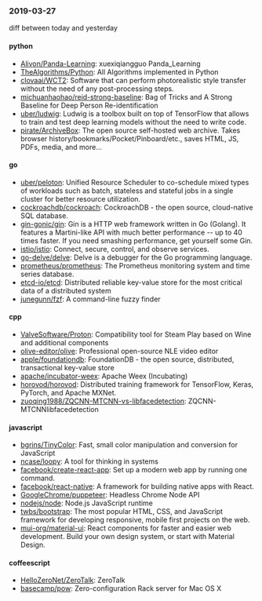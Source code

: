 ### 2019-03-27
diff between today and yesterday

#### python
* [Alivon/Panda-Learning](https://github.com/Alivon/Panda-Learning):  xuexiqiangguo Panda_Learning 
* [TheAlgorithms/Python](https://github.com/TheAlgorithms/Python): All Algorithms implemented in Python
* [clovaai/WCT2](https://github.com/clovaai/WCT2): Software that can perform photorealistic style transfer without the need of any post-processing steps.
* [michuanhaohao/reid-strong-baseline](https://github.com/michuanhaohao/reid-strong-baseline): Bag of Tricks and A Strong Baseline for Deep Person Re-identification
* [uber/ludwig](https://github.com/uber/ludwig): Ludwig is a toolbox built on top of TensorFlow that allows to train and test deep learning models without the need to write code.
* [pirate/ArchiveBox](https://github.com/pirate/ArchiveBox):  The open source self-hosted web archive. Takes browser history/bookmarks/Pocket/Pinboard/etc., saves HTML, JS, PDFs, media, and more...

#### go
* [uber/peloton](https://github.com/uber/peloton): Unified Resource Scheduler to co-schedule mixed types of workloads such as batch, stateless and stateful jobs in a single cluster for better resource utilization.
* [cockroachdb/cockroach](https://github.com/cockroachdb/cockroach): CockroachDB - the open source, cloud-native SQL database.
* [gin-gonic/gin](https://github.com/gin-gonic/gin): Gin is a HTTP web framework written in Go (Golang). It features a Martini-like API with much better performance -- up to 40 times faster. If you need smashing performance, get yourself some Gin.
* [istio/istio](https://github.com/istio/istio): Connect, secure, control, and observe services.
* [go-delve/delve](https://github.com/go-delve/delve): Delve is a debugger for the Go programming language.
* [prometheus/prometheus](https://github.com/prometheus/prometheus): The Prometheus monitoring system and time series database.
* [etcd-io/etcd](https://github.com/etcd-io/etcd): Distributed reliable key-value store for the most critical data of a distributed system
* [junegunn/fzf](https://github.com/junegunn/fzf):  A command-line fuzzy finder

#### cpp
* [ValveSoftware/Proton](https://github.com/ValveSoftware/Proton): Compatibility tool for Steam Play based on Wine and additional components
* [olive-editor/olive](https://github.com/olive-editor/olive): Professional open-source NLE video editor
* [apple/foundationdb](https://github.com/apple/foundationdb): FoundationDB - the open source, distributed, transactional key-value store
* [apache/incubator-weex](https://github.com/apache/incubator-weex): Apache Weex (Incubating)
* [horovod/horovod](https://github.com/horovod/horovod): Distributed training framework for TensorFlow, Keras, PyTorch, and Apache MXNet.
* [zuoqing1988/ZQCNN-MTCNN-vs-libfacedetection](https://github.com/zuoqing1988/ZQCNN-MTCNN-vs-libfacedetection): ZQCNN-MTCNNlibfacedetection

#### javascript
* [bgrins/TinyColor](https://github.com/bgrins/TinyColor): Fast, small color manipulation and conversion for JavaScript
* [ncase/loopy](https://github.com/ncase/loopy): A tool for thinking in systems
* [facebook/create-react-app](https://github.com/facebook/create-react-app): Set up a modern web app by running one command.
* [facebook/react-native](https://github.com/facebook/react-native): A framework for building native apps with React.
* [GoogleChrome/puppeteer](https://github.com/GoogleChrome/puppeteer): Headless Chrome Node API
* [nodejs/node](https://github.com/nodejs/node): Node.js JavaScript runtime 
* [twbs/bootstrap](https://github.com/twbs/bootstrap): The most popular HTML, CSS, and JavaScript framework for developing responsive, mobile first projects on the web.
* [mui-org/material-ui](https://github.com/mui-org/material-ui): React components for faster and easier web development. Build your own design system, or start with Material Design.

#### coffeescript
* [HelloZeroNet/ZeroTalk](https://github.com/HelloZeroNet/ZeroTalk): ZeroTalk
* [basecamp/pow](https://github.com/basecamp/pow): Zero-configuration Rack server for Mac OS X
